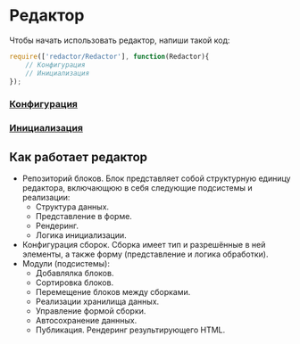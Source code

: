 # Редактор

Чтобы начать использовать редактор, напиши такой код:
```javascript
require(['redactor/Redactor'], function(Redactor){
    // Конфигурация
    // Инициализация
});
```


### [Конфигурация](CONFIGURATION.md)
### [Инициализация](INITIALIZATION.md)


## Как работает редактор

- Репозиторий блоков.
Блок представляет собой структурную единицу редактора, включающюю в себя следующие подсистемы и реализации:
    - Структура данных.
    - Представление в форме.
    - Рендеринг.
    - Логика инициализации.
- Конфигурация сборок.
Сборка имеет тип и разрешённые в ней элементы, а также форму (представление и логика обработки).
- Модули (подсистемы):
    - Добавлялка блоков.
    - Сортировка блоков.
    - Перемещение блоков между сборками.
    - Реализации хранилища данных.
    - Управление формой сборки.
    - Автосохранение даннных.
    - Публикация. Рендеринг результирующего HTML.
